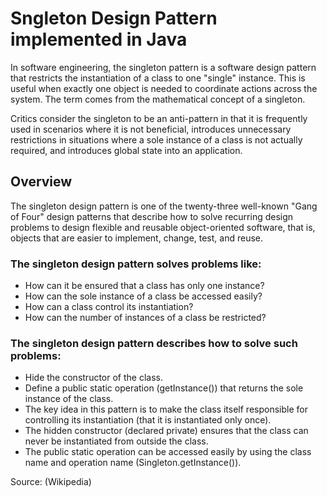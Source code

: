 # Sngleton Design Pattern implemented in Java

In software engineering, the singleton pattern is a software design pattern that restricts the instantiation of a class to one "single" instance. This is useful when exactly one object is needed to coordinate actions across the system. The term comes from the mathematical concept of a singleton.

Critics consider the singleton to be an anti-pattern in that it is frequently used in scenarios where it is not beneficial, introduces unnecessary restrictions in situations where a sole instance of a class is not actually required, and introduces global state into an application.

## Overview
The singleton design pattern is one of the twenty-three well-known "Gang of Four" design patterns that describe how to solve recurring design problems to design flexible and reusable object-oriented software, that is, objects that are easier to implement, change, test, and reuse.

### The singleton design pattern solves problems like:

- How can it be ensured that a class has only one instance?
- How can the sole instance of a class be accessed easily?
- How can a class control its instantiation?
- How can the number of instances of a class be restricted?

### The singleton design pattern describes how to solve such problems:

- Hide the constructor of the class.
- Define a public static operation (getInstance()) that returns the sole instance of the class.
- The key idea in this pattern is to make the class itself responsible for controlling its instantiation (that it is instantiated only once).
- The hidden constructor (declared private) ensures that the class can never be instantiated from outside the class.
- The public static operation can be accessed easily by using the class name and operation name (Singleton.getInstance()).

Source: (Wikipedia)